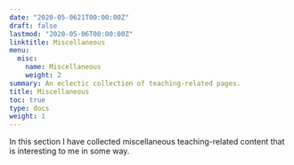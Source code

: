 ```yaml
---
date: "2020-05-0621T00:00:00Z"
draft: false
lastmod: "2020-05-06T00:00:00Z"
linktitle: Miscellaneous
menu:
  misc:
    name: Miscellaneous
    weight: 2
summary: An eclectic collection of teaching-related pages.
title: Miscellaneous
toc: true
type: docs
weight: 1
---
```


In this section I have collected miscellaneous teaching-related content that is interesting to me in some way.
